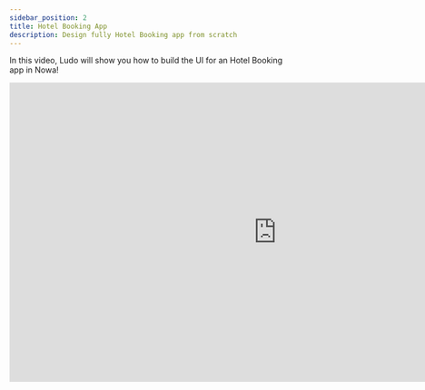```yaml
---
sidebar_position: 2
title: Hotel Booking App
description: Design fully Hotel Booking app from scratch
---
```


In this video, Ludo will show you how to build the UI for an Hotel Booking app in Nowa! 


<iframe width="939" height="528" src="https://www.youtube.com/embed/egbjhuFV86s" title="How to Design an Hotel Booking app in NOWA" frameborder="0" allow="accelerometer; autoplay; clipboard-write; encrypted-media; gyroscope; picture-in-picture; web-share" referrerpolicy="strict-origin-when-cross-origin" allowfullscreen></iframe>